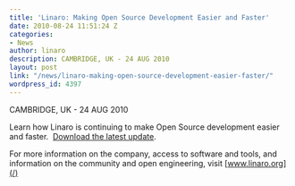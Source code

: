 ```yaml
---
title: 'Linaro: Making Open Source Development Easier and Faster'
date: 2010-08-24 11:51:24 Z
categories:
- News
author: linaro
description: CAMBRIDGE, UK - 24 AUG 2010
layout: post
link: "/news/linaro-making-open-source-development-easier-faster/"
wordpress_id: 4397
---
```


CAMBRIDGE, UK - 24 AUG 2010

Learn how Linaro is continuing to make Open Source development easier and faster.  [Download the latest update](/developers/).

For more information on the company, access to software and tools, and information on the community and open engineering, visit [www.linaro.org](/)